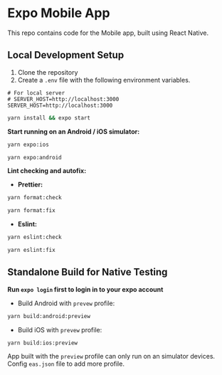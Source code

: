 # Expo Mobile App

This repo contains code for the Mobile app, built using React Native.

## Local Development Setup

1. Clone the repository
2. Create a `.env` file with the following environment variables.

```
# For local server
# SERVER_HOST=http://localhost:3000
SERVER_HOST=http://localhost:3000

```

```bash
yarn install && expo start
```

**Start running on an Android / iOS simulator:**

```bash
yarn expo:ios
```

```bash
yarn expo:android
```

**Lint checking and autofix:**

- **Prettier:**

```bash
yarn format:check
```

```bash
yarn format:fix
```

- **Eslint:**

```bash
yarn eslint:check
```

```bash
yarn eslint:fix
```

## Standalone Build for Native Testing

**Run `expo login` first to login in to your expo account**

- Build Android with `prevew` profile:

```bash
yarn build:android:preview
```

- Build iOS with `prevew` profile:

```bash
yarn build:ios:preview
```

App built with the `preview` profile can only run on an simulator devices. Config `eas.json` file to add more profile.
